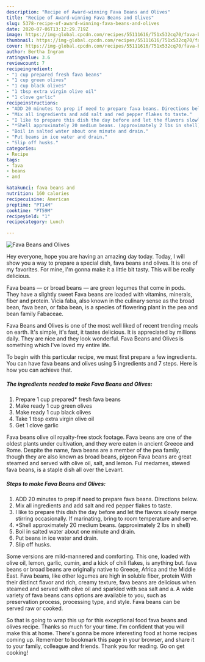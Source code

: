 ```yaml
---
description: "Recipe of Award-winning Fava Beans and Olives"
title: "Recipe of Award-winning Fava Beans and Olives"
slug: 5378-recipe-of-award-winning-fava-beans-and-olives
date: 2020-07-06T13:12:29.719Z
image: https://img-global.cpcdn.com/recipes/55111616/751x532cq70/fava-beans-and-olives-recipe-main-photo.jpg
thumbnail: https://img-global.cpcdn.com/recipes/55111616/751x532cq70/fava-beans-and-olives-recipe-main-photo.jpg
cover: https://img-global.cpcdn.com/recipes/55111616/751x532cq70/fava-beans-and-olives-recipe-main-photo.jpg
author: Bertha Ingram
ratingvalue: 3.6
reviewcount: 7
recipeingredient:
- "1 cup prepared fresh fava beans"
- "1 cup green olives"
- "1 cup black olives"
- "1 tbsp extra virgin olive oil"
- "1 clove garlic"
recipeinstructions:
- "ADD 20 minutes to prep if need to prepare fava beans. Directions below."
- "Mix all ingredients and add salt and red pepper flakes to taste."
- "I like to prepare this dish the day before and let the flavors slowly merge stirring occasionally. If marinating, bring to room temperature and serve."
- "*Shell approximately 20 medium beans. (approximately 2 lbs in shell)"
- "Boil in salted water about one minute and drain."
- "Put beans in ice water and drain."
- "Slip off husks."
categories:
- Recipe
tags:
- fava
- beans
- and

katakunci: fava beans and 
nutrition: 160 calories
recipecuisine: American
preptime: "PT14M"
cooktime: "PT59M"
recipeyield: "1"
recipecategory: Lunch

---
```



![Fava Beans and Olives](https://img-global.cpcdn.com/recipes/55111616/751x532cq70/fava-beans-and-olives-recipe-main-photo.jpg)

Hey everyone, hope you are having an amazing day today. Today, I will show you a way to prepare a special dish, fava beans and olives. It is one of my favorites. For mine, I'm gonna make it a little bit tasty. This will be really delicious.

Fava beans — or broad beans — are green legumes that come in pods. They have a slightly sweet Fava beans are loaded with vitamins, minerals, fiber and protein. Vicia faba, also known in the culinary sense as the broad bean, fava bean, or faba bean, is a species of flowering plant in the pea and bean family Fabaceae.

Fava Beans and Olives is one of the most well liked of recent trending meals on earth. It's simple, it's fast, it tastes delicious. It is appreciated by millions daily. They are nice and they look wonderful. Fava Beans and Olives is something which I've loved my entire life.


To begin with this particular recipe, we must first prepare a few ingredients. You can have fava beans and olives using 5 ingredients and 7 steps. Here is how you can achieve that.

<!--inarticleads1-->

##### The ingredients needed to make Fava Beans and Olives:

1. Prepare 1 cup prepared* fresh fava beans
1. Make ready 1 cup green olives
1. Make ready 1 cup black olives
1. Take 1 tbsp extra virgin olive oil
1. Get 1 clove garlic


Fava beans olive oil royalty-free stock footage. Fava beans are one of the oldest plants under cultivation, and they were eaten in ancient Greece and Rome. Despite the name, fava beans are a member of the pea family, though they are also known as broad beans, pigeon Fava beans are great steamed and served with olive oil, salt, and lemon. Ful medames, stewed fava beans, is a staple dish all over the Levant. 

<!--inarticleads2-->

##### Steps to make Fava Beans and Olives:

1. ADD 20 minutes to prep if need to prepare fava beans. Directions below.
1. Mix all ingredients and add salt and red pepper flakes to taste.
1. I like to prepare this dish the day before and let the flavors slowly merge stirring occasionally. If marinating, bring to room temperature and serve.
1. *Shell approximately 20 medium beans. (approximately 2 lbs in shell)
1. Boil in salted water about one minute and drain.
1. Put beans in ice water and drain.
1. Slip off husks.


Some versions are mild-mannered and comforting. This one, loaded with olive oil, lemon, garlic, cumin, and a kick of chili flakes, is anything but. fava beans or broad beans are originally native to Greece, Africa and the Middle East. Fava beans, like other legumes are high in soluble fiber, protein With their distinct flavor and rich, creamy texture, fava beans are delicious when steamed and served with olive oil and sparkled with sea salt and a. A wide variety of fava beans cans options are available to you, such as preservation process, processing type, and style. Fava beans can be served raw or cooked. 

So that is going to wrap this up for this exceptional food fava beans and olives recipe. Thanks so much for your time. I'm confident that you will make this at home. There's gonna be more interesting food at home recipes coming up. Remember to bookmark this page in your browser, and share it to your family, colleague and friends. Thank you for reading. Go on get cooking!
